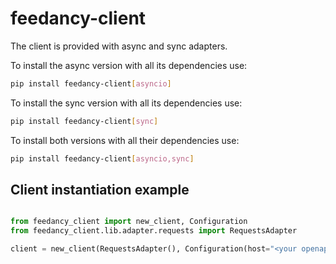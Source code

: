 # feedancy-client

The client is provided with async and sync adapters.

To install the async version with all its dependencies use:
```bash
pip install feedancy-client[asyncio]
```

To install the sync version with all its dependencies use:
```bash
pip install feedancy-client[sync]
```

To install both versions with all their dependencies use:
```bash
pip install feedancy-client[asyncio,sync]
```

## Client instantiation example

```python

from feedancy_client import new_client, Configuration
from feedancy_client.lib.adapter.requests import RequestsAdapter

client = new_client(RequestsAdapter(), Configuration(host="<your openapi server URL>"))
```